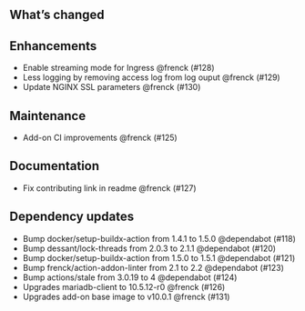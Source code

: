 ## What’s changed

##  Enhancements

-  Enable streaming mode for Ingress @frenck (#128)
-  Less logging by removing access log from log ouput @frenck (#129)
-  Update NGINX SSL parameters @frenck (#130)

##  Maintenance

-  Add-on CI improvements @frenck (#125)

##  Documentation

-  Fix contributing link in readme @frenck (#127)

##  Dependency updates

-  Bump docker/setup-buildx-action from 1.4.1 to 1.5.0 @dependabot (#118)
-  Bump dessant/lock-threads from 2.0.3 to 2.1.1 @dependabot (#120)
-  Bump docker/setup-buildx-action from 1.5.0 to 1.5.1 @dependabot (#121)
-  Bump frenck/action-addon-linter from 2.1 to 2.2 @dependabot (#123)
-  Bump actions/stale from 3.0.19 to 4 @dependabot (#124)
-  Upgrades mariadb-client to 10.5.12-r0 @frenck (#126)
-  Upgrades add-on base image to v10.0.1 @frenck (#131)
